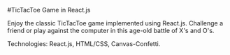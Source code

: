 #TicTacToe Game in React.js

Enjoy the classic TicTacToe game implemented using React.js. Challenge a friend or play against the computer in this age-old battle of X's and O's.

Technologies: React.js, HTML/CSS, Canvas-Confetti.

